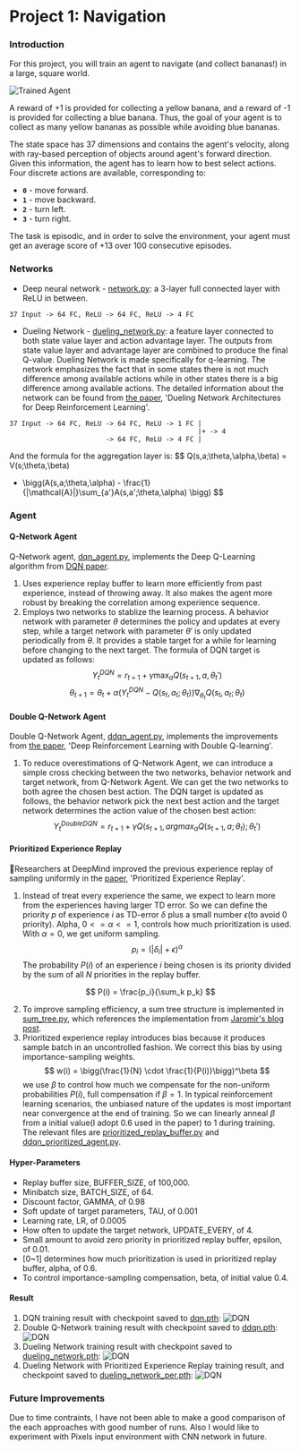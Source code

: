 [//]: # (Image References)

[image1]: https://user-images.githubusercontent.com/10624937/42135619-d90f2f28-7d12-11e8-8823-82b970a54d7e.gif "Trained Agent"

# Project 1: Navigation

### Introduction

For this project, you will train an agent to navigate (and collect bananas!) in a large, square world.  

![Trained Agent][image1]

A reward of +1 is provided for collecting a yellow banana, and a reward of -1 is provided for collecting a blue banana.  Thus, the goal of your agent is to collect as many yellow bananas as possible while avoiding blue bananas.  

The state space has 37 dimensions and contains the agent's velocity, along with ray-based perception of objects around agent's forward direction.  Given this information, the agent has to learn how to best select actions.  Four discrete actions are available, corresponding to:
- **`0`** - move forward.
- **`1`** - move backward.
- **`2`** - turn left.
- **`3`** - turn right.

The task is episodic, and in order to solve the environment, your agent must get an average score of +13 over 100 consecutive episodes.

### Networks
* Deep neural network - [network.py](network.py): a 3-layer full connected layer with ReLU in between.
```
37 Input -> 64 FC, ReLU -> 64 FC, ReLU -> 4 FC
```
* Dueling Network - [dueling_network.py](dueling_network.py): a feature layer connected to both state value layer and action advantage layer. The outputs from state value layer and advantage layer are combined to produce the final Q-value. Dueling Network is made specifically for q-learning. The network emphasizes the fact that in some states there is not much difference among available actions while in other states there is a big difference among available actions. The detailed information about the network can be found from [the paper](https://arxiv.org/abs/1511.06581), 'Dueling Network Architectures for Deep Reinforcement Learning'.
```
37 Input -> 64 FC, ReLU -> 64 FC, ReLU -> 1 FC |
                                               |+ -> 4
                        -> 64 FC, ReLU -> 4 FC |
```
And the formula for the aggregation layer is:
$$
Q(s,a;\theta,\alpha,\beta) = V(s;\theta,\beta) 
+ \bigg(A(s,a;\theta,\alpha) - \frac{1}{|\mathcal{A}|}\sum_{a'}A(s,a';\theta,\alpha) \bigg)
$$

### Agent
#### Q-Network Agent
Q-Network agent, [dqn_agent.py](dqn_agent.py), implements the Deep Q-Learning algorithm from [DQN paper](https://storage.googleapis.com/deepmind-media/dqn/DQNNaturePaper.pdf). 

1. Uses experience replay buffer to learn more efficiently from past experience, instead of throwing away. It also makes the agent more robust by breaking the correlation among experience sequence.
2. Employs two networks to stablize the learning process. A behavior network with parameter $\theta$ determines the policy and updates at every step, while a target network with parameter $\theta'$ is only updated periodically from $\theta$. It provides a stable target for a while for learning before changing to the next target. The formula of DQN target is updated as follows:
    $$
    Y_t^{DQN} = r_{t+1} + \gamma \max_a Q(s_{t+1},a,\theta_t')
    $$
    $$
    \theta_{t+1} = \theta_t + \alpha \big(Y_t^{DQN} - Q(s_t,a_t;\theta_t)\big) \nabla_{\theta_t} Q(s_t,a_t;\theta_t)
    $$
   
#### Double Q-Network Agent
Double Q-Network Agent, [ddqn_agent.py](ddqn_agent.py), implements the improvements from [the paper](https://arxiv.org/abs/1509.06461), 'Deep Reinforcement Learning with Double Q-learning'.
1. To reduce overestimations of Q-Network Agent, we can introduce a simple cross checking between the two networks, behavior network and target network, from Q-Network Agent. We can get the two networks to both agree the chosen best action. The DQN target is updated as follows, the behavior network pick the next best action and the target network determines the action value of the chosen best action: 
$$
Y_t^{DoubleDQN} = r_{t+1} + \gamma Q\big(s_{t+1},argmax_a Q(s_{t+1}, a; \theta_t);\theta_t')
$$


#### Prioritized Experience Replay
Researchers at DeepMind improved the previous experience replay of sampling uniformly in the [paper](https://arxiv.org/abs/1511.05952), 'Prioritized Experience Replay'. 
1. Instead of treat every experience the same, we expect to learn more from the experiences having larger TD error. So we can define the priority $p$ of experience $i$ as TD-error $\delta$ plus a small number $\epsilon$(to avoid 0 priority). Alpha, $0 <= \alpha <= 1$, controls how much prioritization is used. With $\alpha = 0$, we get uniform sampling. 
    $$
    p_i = (|\delta_i| + \epsilon)^\alpha
    $$
    The probability $P(i)$ of an experience $i$ being chosen is its priority divided by the sum of all $N$ priorities in the replay buffer.

$$
P(i) = \frac{p_i}{\sum_k p_k}
$$

2. To improve sampling efficiency, a sum tree structure is implemented in [sum_tree.py](sum_tree.py), which references the implementation from [Jaromir's blog post](https://jaromiru.com/2016/11/07/lets-make-a-dqn-double-learning-and-prioritized-experience-replay/).
3. Prioritized experience replay introduces bias because it produces sample batch in an uncontrolled fashion. We correct this bias by using importance-sampling weights.
    $$
    w(i) = \bigg(\frac{1}{N} \cdot \frac{1}{P(i)}\bigg)^\beta
    $$
    we use $\beta$ to control how much we compensate for the non-uniform probabilities $P(i)$, full compensation if $\beta=1$. In typical reinforcement learning scenarios, the unbiased nature of the updates is most important near convergence at the end of training. So we can linearly anneal $\beta$ from a initial value(I adopt 0.6 used in the paper) to 1 during training. The relevant files are [prioritized_replay_buffer.py](prioritized_replay_buffer.py) and [ddqn_prioritized_agent.py](ddqn_prioritized_agent.py).

#### Hyper-Parameters
* Replay buffer size, BUFFER_SIZE, of 100,000.
* Minibatch size, BATCH_SIZE, of 64.
* Discount factor, GAMMA, of 0.98
* Soft update of target parameters, TAU, of 0.001
* Learning rate, LR, of 0.0005
* How often to update the target network, UPDATE_EVERY, of 4.
* Small amount to avoid zero priority in prioritized replay buffer, epsilon, of 0.01.
* [0~1] determines how much prioritization is used in prioritized replay buffer, alpha, of 0.6.
* To control importance-sampling compensation, beta, of initial value 0.4.

#### Result
1. DQN training result with checkpoint saved to [dqn.pth](dqn.pth):
![DQN](/assets/dqn.jpg)
2. Double Q-Network training result with checkpoint saved to [ddqn.pth](ddqn.pth):
![DQN](/assets/ddqn.jpg)
3. Dueling Network training result with checkpoint saved to [dueling_network.pth](dueling_network.pth):
![DQN](/assets/dueling_network.jpg)
1. Dueling Network with Prioritized Experience Replay training result, and checkpoint saved to [dueling_network_per.pth](dueling_network_per.pth):
![DQN](/assets/dueling_network_per.jpg)


### Future Improvements
Due to time contraints, I have not been able to make a good comparison of the each approaches with good number of runs. Also I would like to experiment with Pixels input environment with CNN network in future.
